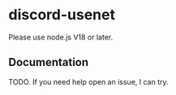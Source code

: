 # discord-usenet

Please use node.js V18 or later.

## Documentation

TODO. If you need help open an issue, I can try.
